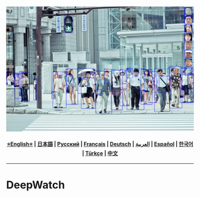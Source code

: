 ![Logo](https://github.com/Solrikk/DeepWatch/blob/main/assets/photo/photo_2024-12-13_07-09-19.jpg)

<div align="center">
  <h4>
    <a href="https://github.com/Solrikk/DeepWatch/blob/main/README.md">⭐English⭐</a> |
    <a href="https://github.com/Solrikk/DeepWatch/blob/main/docs/readme/README_JP.md">日本語</a> |
    <a href="https://github.com/Solrikk/DeepWatch/blob/main/docs/readme/README_RU.md">Русский</a> |
    <a href="https://github.com/Solrikk/DeepWatch/blob/main/docs/readme/README_FR.md">Français</a> |
    <a href="https://github.com/Solrikk/DeepWatch/blob/main/docs/readme/README_GE.md">Deutsch</a> |
    <a href="https://github.com/Solrikk/DeepWatch/blob/main/docs/readme/README_AR.md">العربية</a> |
    <a href="https://github.com/Solrikk/DeepWatch/blob/main/docs/readme/README_ES.md">Español</a> |
    <a href="https://github.com/Solrikk/DeepWatch/blob/main/docs/readme/README_KR.md">한국어</a> |
    <a href="https://github.com/Solrikk/DeepWatch/blob/main/docs/readme/README_TR.md">Türkçe</a> |
    <a href="https://github.com/Solrikk/DeepWatch/blob/main/docs/readme/README_CN.md">中文</a>
  </h4>
</div>

-----------------

# DeepWatch
